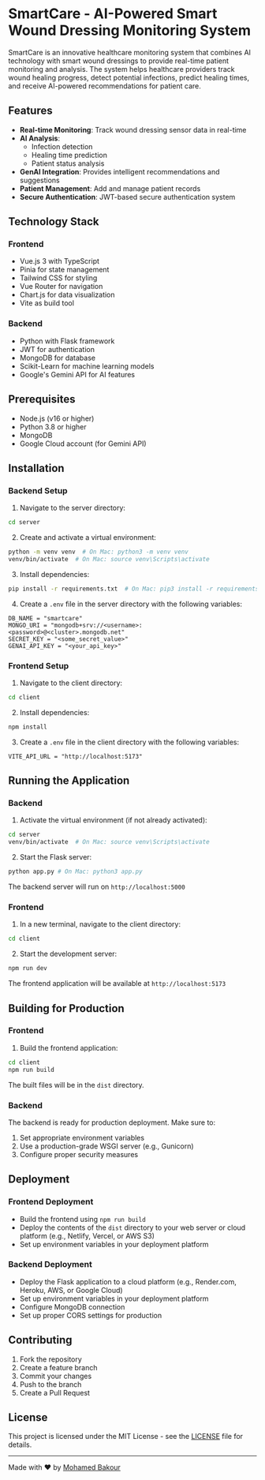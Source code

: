 # SmartCare - AI-Powered Smart Wound Dressing Monitoring System

SmartCare is an innovative healthcare monitoring system that combines AI technology with smart wound dressings to provide real-time patient monitoring and analysis. The system helps healthcare providers track wound healing progress, detect potential infections, predict healing times, and receive AI-powered recommendations for patient care.

## Features

-   **Real-time Monitoring**: Track wound dressing sensor data in real-time
-   **AI Analysis**:
    -   Infection detection
    -   Healing time prediction
    -   Patient status analysis
-   **GenAI Integration**: Provides intelligent recommendations and suggestions
-   **Patient Management**: Add and manage patient records
-   **Secure Authentication**: JWT-based secure authentication system

## Technology Stack

### Frontend

-   Vue.js 3 with TypeScript
-   Pinia for state management
-   Tailwind CSS for styling
-   Vue Router for navigation
-   Chart.js for data visualization
-   Vite as build tool

### Backend

-   Python with Flask framework
-   JWT for authentication
-   MongoDB for database
-   Scikit-Learn for machine learning models
-   Google's Gemini API for AI features

## Prerequisites

-   Node.js (v16 or higher)
-   Python 3.8 or higher
-   MongoDB
-   Google Cloud account (for Gemini API)

## Installation

### Backend Setup

1. Navigate to the server directory:

```bash
cd server
```

2. Create and activate a virtual environment:

```bash
python -m venv venv  # On Mac: python3 -m venv venv
venv/bin/activate  # On Mac: source venv\Scripts\activate
```

3. Install dependencies:

```bash
pip install -r requirements.txt  # On Mac: pip3 install -r requirements.txt
```

4. Create a `.env` file in the server directory with the following variables:

```
DB_NAME = "smartcare"
MONGO_URI = "mongodb+srv://<username>:<password>@<cluster>.mongodb.net"
SECRET_KEY = "<some_secret_value>"
GENAI_API_KEY = "<your_api_key>"
```

### Frontend Setup

1. Navigate to the client directory:

```bash
cd client
```

2. Install dependencies:

```bash
npm install
```

3. Create a `.env` file in the client directory with the following variables:

```
VITE_API_URL = "http://localhost:5173"
```

## Running the Application

### Backend

1. Activate the virtual environment (if not already activated):

```bash
cd server
venv/bin/activate  # On Mac: source venv\Scripts\activate
```

2. Start the Flask server:

```bash
python app.py # On Mac: python3 app.py
```

The backend server will run on `http://localhost:5000`

### Frontend

1. In a new terminal, navigate to the client directory:

```bash
cd client
```

2. Start the development server:

```bash
npm run dev
```

The frontend application will be available at `http://localhost:5173`

## Building for Production

### Frontend

1. Build the frontend application:

```bash
cd client
npm run build
```

The built files will be in the `dist` directory.

### Backend

The backend is ready for production deployment. Make sure to:

1. Set appropriate environment variables
2. Use a production-grade WSGI server (e.g., Gunicorn)
3. Configure proper security measures

## Deployment

### Frontend Deployment

-   Build the frontend using `npm run build`
-   Deploy the contents of the `dist` directory to your web server or cloud platform (e.g., Netlify, Vercel, or AWS S3)
-   Set up environment variables in your deployment platform

### Backend Deployment

-   Deploy the Flask application to a cloud platform (e.g., Render.com, Heroku, AWS, or Google Cloud)
-   Set up environment variables in your deployment platform
-   Configure MongoDB connection
-   Set up proper CORS settings for production

## Contributing

1. Fork the repository
2. Create a feature branch
3. Commit your changes
4. Push to the branch
5. Create a Pull Request

## License

This project is licensed under the MIT License - see the [LICENSE](LICENSE) file for details.

---

Made with ❤️ by [Mohamed Bakour](https://bakour.dev)
